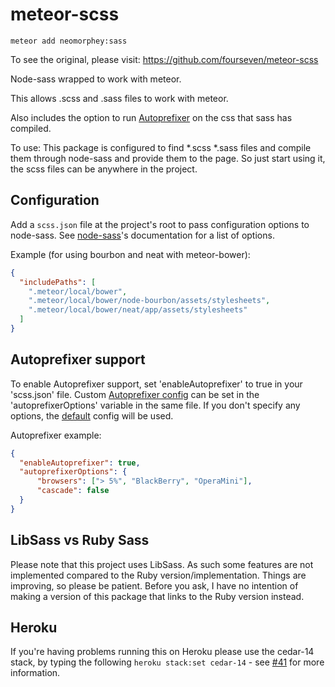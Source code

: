 meteor-scss
===========

```
meteor add neomorphey:sass
```

To see the original, please visit: https://github.com/fourseven/meteor-scss

Node-sass wrapped to work with meteor.

This allows .scss and .sass files to work with meteor.

Also includes the option to run [Autoprefixer](https://github.com/postcss/autoprefixer) on the css that sass has compiled.

To use:
This package is configured to find *.scss *.sass files and compile them through node-sass and provide them to the page. So just start using it, the scss files can be anywhere in the project.

Configuration
-------------

Add a `scss.json` file at the project's root to pass configuration options to node-sass. See [node-sass](https://github.com/sass/node-sass)'s documentation for a list of options.

Example (for using bourbon and neat with meteor-bower):

```json
{
  "includePaths": [
    ".meteor/local/bower",
    ".meteor/local/bower/node-bourbon/assets/stylesheets",
    ".meteor/local/bower/neat/app/assets/stylesheets"
  ]
}
```

Autoprefixer support
--------------------
To enable Autoprefixer support, set 'enableAutoprefixer' to true in your 'scss.json' file. Custom [Autoprefixer config](https://github.com/postcss/autoprefixer-core#usage) can be set in the 'autoprefixerOptions' variable in the same file. If you don't specify any options, the [default](https://github.com/postcss/autoprefixer-core#usage) config will be used.

Autoprefixer example:

```json
{
  "enableAutoprefixer": true,
  "autoprefixerOptions": {
      "browsers": ["> 5%", "BlackBerry", "OperaMini"],
      "cascade": false
  }
}
```

LibSass vs Ruby Sass
--------------------
Please note that this project uses LibSass. As such some features are not implemented compared to the Ruby version/implementation. Things are improving, so please be patient. Before you ask, I have no intention of making a version of this package that links to the Ruby version instead.


Heroku
------
If you're having problems running this on Heroku please use the cedar-14 stack, by typing the following `heroku stack:set cedar-14` - see [#41](https://github.com/fourseven/meteor-scss/issues/41) for more information.
